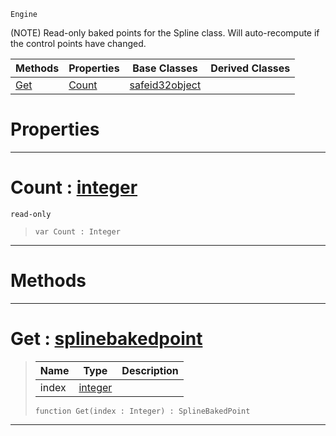  `Engine`

(NOTE) Read-only baked points for the Spline class. Will auto-recompute if the control points have changed.

|Methods|Properties|Base Classes|Derived Classes|
|---|---|---|---|
|[ Get](https://github.com/ZilchEngine/ZilchDocs/blob/master/code_reference/class_reference/splinebakedpoints.md#get-zilch-engine-document)|[ Count](https://github.com/ZilchEngine/ZilchDocs/blob/master/code_reference/class_reference/splinebakedpoints.md#count-zilch-engine-docume)|[safeid32object](https://github.com/ZilchEngine/ZilchDocs/blob/master/code_reference/class_reference/safeid32object.md)| |


 #  Properties


---  
 #  Count : [integer](https://github.com/ZilchEngine/ZilchDocs/blob/master/code_reference/nada_base_types/integer.md)

 `read-only`

> 
> ``` lang=cpp, name=Nada
> var Count : Integer


---  
 #  Methods


---  
 #  Get : [splinebakedpoint](https://github.com/ZilchEngine/ZilchDocs/blob/master/code_reference/class_reference/splinebakedpoint.md)

> 
> |Name|Type|Description|
> |---|---|---|
> |index|[integer](https://github.com/ZilchEngine/ZilchDocs/blob/master/code_reference/nada_base_types/integer.md)| |
> ``` lang=cpp, name=Nada
> function Get(index : Integer) : SplineBakedPoint
> ``` 


---  
 

 